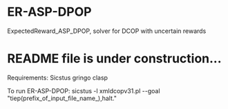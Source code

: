 # ER-ASP-DPOP 
ExpectedReward_ASP_DPOP, solver for DCOP with uncertain rewards
# README file is under construction...

Requirements:
  Sicstus
  gringo
  clasp

To run ER-ASP-DPOP:
sicstus -l xmldcopv31.pl --goal "tiep(prefix_of_input_file_name_),halt."

